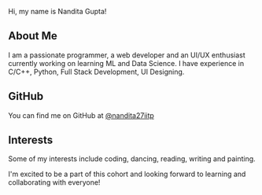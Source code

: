 Hi, my name is Nandita Gupta!

## About Me
I am a passionate programmer, a web developer and an UI/UX enthusiast currently working on learning ML and Data Science. I have experience in C/C++, Python, Full Stack Development, UI Designing.

## GitHub
You can find me on GitHub at [@nandita27iitp](www.github.com/nandita27iitp)

## Interests
Some of my interests include coding, dancing, reading, writing and painting.

I'm excited to be a part of this cohort and looking forward to learning and collaborating with everyone!